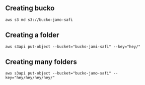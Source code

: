 ## Creating bucko
```
aws s3 md s3://bucko-jamo-safi
```

## Creating a folder
```
aws s3api put-object --bucket="bucko-jami-safi" --key="hey/"
```

## Creating many folders
```
aws s3api put-object --bucket="bucko-jamo-safi" --key="hey/hey/hey/hey/"
```